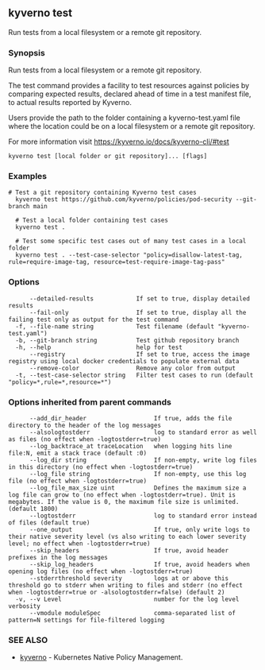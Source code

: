 ## kyverno test

Run tests from a local filesystem or a remote git repository.

### Synopsis

Run tests from a local filesystem or a remote git repository.
  
  The test command provides a facility to test resources against policies by comparing expected results,
  declared ahead of time in a test manifest file, to actual results reported by Kyverno.
  
  Users provide the path to the folder containing a kyverno-test.yaml file where the location could be
  on a local filesystem or a remote git repository.

  For more information visit https://kyverno.io/docs/kyverno-cli/#test

```
kyverno test [local folder or git repository]... [flags]
```

### Examples

```
# Test a git repository containing Kyverno test cases
  kyverno test https://github.com/kyverno/policies/pod-security --git-branch main

  # Test a local folder containing test cases
  kyverno test .

  # Test some specific test cases out of many test cases in a local folder
  kyverno test . --test-case-selector "policy=disallow-latest-tag, rule=require-image-tag, resource=test-require-image-tag-pass"
```

### Options

```
      --detailed-results            If set to true, display detailed results
      --fail-only                   If set to true, display all the failing test only as output for the test command
  -f, --file-name string            Test filename (default "kyverno-test.yaml")
  -b, --git-branch string           Test github repository branch
  -h, --help                        help for test
      --registry                    If set to true, access the image registry using local docker credentials to populate external data
      --remove-color                Remove any color from output
  -t, --test-case-selector string   Filter test cases to run (default "policy=*,rule=*,resource=*")
```

### Options inherited from parent commands

```
      --add_dir_header                   If true, adds the file directory to the header of the log messages
      --alsologtostderr                  log to standard error as well as files (no effect when -logtostderr=true)
      --log_backtrace_at traceLocation   when logging hits line file:N, emit a stack trace (default :0)
      --log_dir string                   If non-empty, write log files in this directory (no effect when -logtostderr=true)
      --log_file string                  If non-empty, use this log file (no effect when -logtostderr=true)
      --log_file_max_size uint           Defines the maximum size a log file can grow to (no effect when -logtostderr=true). Unit is megabytes. If the value is 0, the maximum file size is unlimited. (default 1800)
      --logtostderr                      log to standard error instead of files (default true)
      --one_output                       If true, only write logs to their native severity level (vs also writing to each lower severity level; no effect when -logtostderr=true)
      --skip_headers                     If true, avoid header prefixes in the log messages
      --skip_log_headers                 If true, avoid headers when opening log files (no effect when -logtostderr=true)
      --stderrthreshold severity         logs at or above this threshold go to stderr when writing to files and stderr (no effect when -logtostderr=true or -alsologtostderr=false) (default 2)
  -v, --v Level                          number for the log level verbosity
      --vmodule moduleSpec               comma-separated list of pattern=N settings for file-filtered logging
```

### SEE ALSO

* [kyverno](kyverno.md)	 - Kubernetes Native Policy Management.

